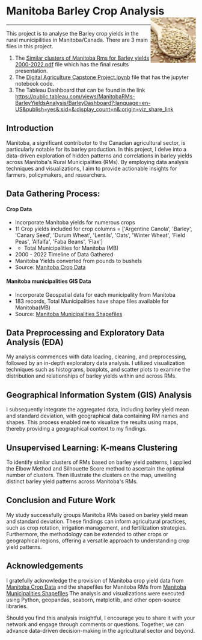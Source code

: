 # Manitoba Barley Crop Analysis <img src="/Data/Barley.png" align="right" width="120" />

---

This project is to analyse the Barley crop yields in the rural municipilities in Manitoba/Canada.
There are 3 main files in this project.
1) The  [Similar clusters of Manitoba Rms for Barley yields 2000-2022.pdf](https://github.com/lk-learner/Digital-Agriculture-Data-Analytics/blob/main/Assignments/Similar%20clusters%20of%20Manitoba%20Rms%20for%20Barley%20yields%202000-2022.pptx.pdf) file which has the final results presentation.
2) The [Digital Agriculture Capstone Project.ipynb](https://github.com/lk-learner/Digital-Agriculture-Data-Analytics/blob/main/Assignments/Digital%20Agriculture%20Capstone%20Project%20.ipynb) file that has the jupyter notebook code.
3) The Tableau Dashboard that can be found in the link  https://public.tableau.com/views/ManitobaRMs-BarleyYieldsAnalysis/BarleyDashboard?:language=en-US&publish=yes&:sid=&:display_count=n&:origin=viz_share_link 


## Introduction

Manitoba, a significant contributor to the Canadian agricultural sector, is particularly notable for its barley production. In this project, I delve into a data-driven exploration of hidden patterns and correlations in barley yields across Manitoba's Rural Municipalities (RMs). By employing data analysis techniques and visualizations, I aim to provide actionable insights for farmers, policymakers, and researchers.

## Data Gathering Process:
#### Crop Data

* Incorporate Manitoba yields for numerous crops 
* 11 Crop yields included for crop columns = ['Argentine Canola', 'Barley', 'Canary Seed', 'Durum Wheat', 'Lentils', 'Oats', 'Winter Wheat', 'Field Peas', 'Alfalfa', 'Faba Beans', 'Flax']
* - Total Municipalities for  Manitoba (MB)
* 2000 - 2022 Timeline of Data Gathered
* Manitoba Yields converted from pounds to bushels
* Source: [Manitoba Crop Data](https://www.masc.mb.ca/masc.nsf/mmpp_browser_soil_types.html)
  
#### Manitoba municipalities GIS Data

* Incorporate Geospatial data for each municipality from Manitoba
* 183 records, Total Municipalities have shape files available for Manitoba(MB) 
* Source: [Manitoba Municipalities Shapefiles](https://geoportal.gov.mb.ca/datasets/8b64285c3bf6445a8d0d8ea4a1c43849/explore?location=53.584348%2C-97.779011%2C6.81)



## Data Preprocessing and Exploratory Data Analysis (EDA)

My analysis commences with data loading, cleaning, and preprocessing, followed by an in-depth exploratory data analysis. I utilized visualization techniques such as histograms, boxplots, and scatter plots to examine the distribution and relationships of barley yields within and across RMs.

## Geographical Information System (GIS) Analysis

I subsequently integrate the aggregated data, including barley yield mean and standard deviation, with geographical data containing RM names and shapes. This process enabled me to visualize the results using maps, thereby providing a geographical context to my findings.

## Unsupervised Learning: K-means Clustering

To identify similar clusters of RMs based on barley yield patterns, I applied the Elbow Method and Silhouette Score method to ascertain the optimal number of clusters. Then illustrate the clusters on the map, unveiling distinct barley yield patterns across Manitoba's RMs.

## Conclusion and Future Work

My study successfully groups Manitoba RMs based on barley yield mean and standard deviation. These findings can inform agricultural practices, such as crop rotation, irrigation management, and fertilization strategies. Furthermore, the methodology can be extended to other crops or geographical regions, offering a versatile approach to understanding crop yield patterns.

## Acknowledgements

I gratefully acknowledge the provision of Manitoba crop yield data from [Manitoba Crop Data](https://www.masc.mb.ca/masc.nsf/mmpp_browser_soil_types.html) and the shapefiles for Manitoba RMs from [Manitoba Municipalities Shapefiles](https://geoportal.gov.mb.ca/datasets/8b64285c3bf6445a8d0d8ea4a1c43849/explore?location=53.584348%2C-97.779011%2C6.81) The analysis and visualizations were executed using Python, geopandas, seaborn, matplotlib, and other open-source libraries.


Should you find this analysis insightful, I encourage you to share it with your network and engage through comments or questions. Together, we can advance data-driven decision-making in the agricultural sector and beyond.
